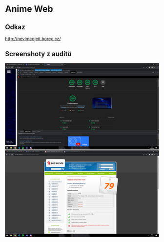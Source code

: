 # Anime Web

## Odkaz
http://nevimcojeit.borec.cz/

## Screenshoty z auditů
![Lighthouse](screenshotss/Lighthouse-animeWeb.png)
![Seo-servis](screenshotss/Seo-service-animeWeb.png)
